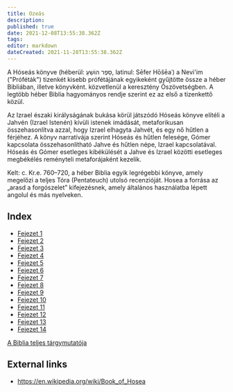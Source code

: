 ```yaml
---
title: Ozeás
description: 
published: true
date: 2021-12-08T13:55:38.362Z
tags: 
editor: markdown
dateCreated: 2021-11-28T13:55:38.362Z
---
```


A Hóseás könyve (héberül: סֵפֶר הוֹשֵׁעַ, latinul: Sēfer Hōšēaʿ) a Nevi'im ("Próféták") tizenkét kisebb prófétájának egyikeként gyűjtötte össze a héber Bibliában, illetve könyvként. közvetlenül a keresztény Ószövetségben. A legtöbb héber Biblia hagyományos rendje szerint ez az első a tizenkettő közül.

Az Izrael északi királyságának bukása körül játszódó Hóseás könyve elítéli a Jahvén (Izrael Istenén) kívüli istenek imádását, metaforikusan összehasonlítva azzal, hogy Izrael elhagyta Jahvét, és egy nő hűtlen a férjéhez. A könyv narratívája szerint Hóseás és hűtlen felesége, Gómer kapcsolata összehasonlítható Jahve és hűtlen népe, Izrael kapcsolatával. Hóseás és Gómer esetleges kibékülését a Jahve és Izrael közötti esetleges megbékélés reményteli metaforájaként kezelik. 

Kelt: c. Kr.e. 760–720, a héber Biblia egyik legrégebbi könyve, amely megelőzi a teljes Tóra (Pentateuch) utolsó recenzióját. Hosea a forrása az „arasd a forgószelet” kifejezésnek, amely általános használatba lépett angolul és más nyelveken.

## Index

- [Fejezet 1](/hu/Bible/Hosea/1)
- [Fejezet 2](/hu/Bible/Hosea/2)
- [Fejezet 3](/hu/Bible/Hosea/3)
- [Fejezet 4](/hu/Bible/Hosea/4)
- [Fejezet 5](/hu/Bible/Hosea/5)
- [Fejezet 6](/hu/Bible/Hosea/6)
- [Fejezet 7](/hu/Bible/Hosea/7)
- [Fejezet 8](/hu/Bible/Hosea/8)
- [Fejezet 9](/hu/Bible/Hosea/9)
- [Fejezet 10](/hu/Bible/Hosea/10)
- [Fejezet 11](/hu/Bible/Hosea/11)
- [Fejezet 12](/hu/Bible/Hosea/12)
- [Fejezet 13](/hu/Bible/Hosea/13)
- [Fejezet 14](/hu/Bible/Hosea/14)


[A Biblia teljes tárgymutatója](/hu/index/bible)


## External links

- https://en.wikipedia.org/wiki/Book_of_Hosea